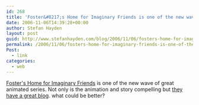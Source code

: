 ```yaml
---
id: 268
title: 'Foster&#8217;s Home for Imaginary Friends is one of the new wave of great animated series'
date: 2006-11-06T14:39:28+00:00
author: Stefan Hayden
layout: post
guid: http://www.stefanhayden.com/blog/2006/11/06/fosters-home-for-imaginary-friends-is-one-of-the-new-wave-of-great-animated-series/
permalink: /2006/11/06/fosters-home-for-imaginary-friends-is-one-of-the-new-wave-of-great-animated-series/
Post:
  - link
categories:
  - web
---
```

<p><a href="http://www.cartoonnetwork.com/tv_shows/fosters/">Foster's Home for Imaginary Friends</a> is one of the new wave of great animated series. Not only is the animation and story compelling but <a href="http://fosterstv.blogspot.com/">they have a great blog</a>. what could be better?
</p>
